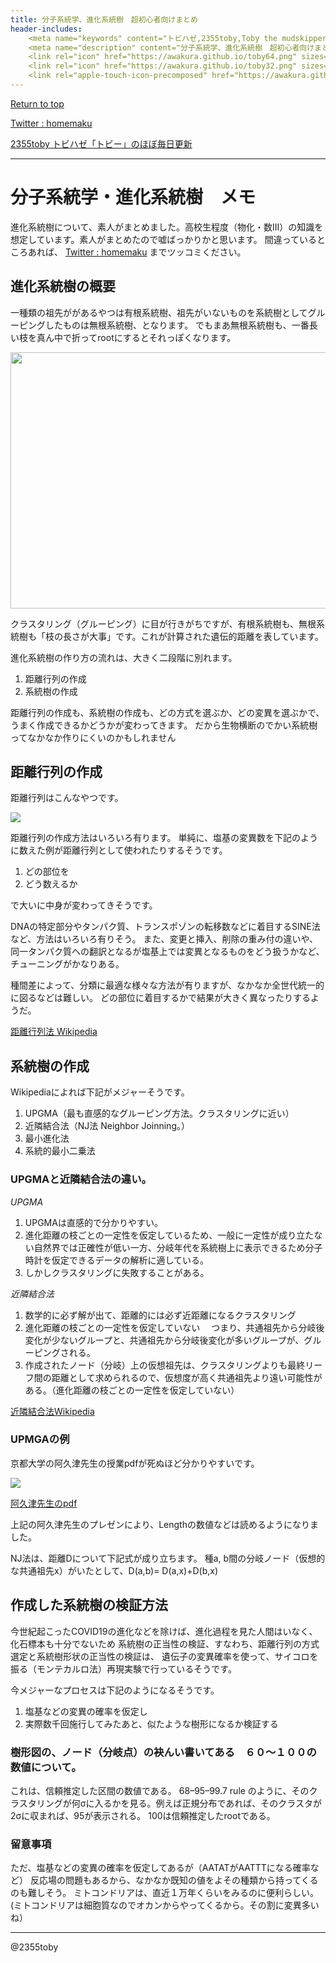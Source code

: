```yaml
---
title: 分子系統学、進化系統樹　超初心者向けまとめ
header-includes:
	<meta name="keywords" content="トビハゼ,2355toby,Toby the mudskipper,P Modestus,進化系統樹,NJ法" />
	<meta name="description" content="分子系統学、進化系統樹　超初心者向けまとめ" />
	<link rel="icon" href="https://awakura.github.io/toby64.png" sizes="64x64" type="image/png" /> 
	<link rel="icon" href="https://awakura.github.io/toby32.png" sizes="32x32" type="image/png" />  
	<link rel="apple-touch-icon-precomposed" href="https://awakura.github.io/toby150.png" />
---
```


[Return to top](https://awakura.github.io/)

[Twitter : homemaku](https://x.com/homemaku)

[2355toby トビハゼ「トビー」のほぼ毎日更新]()

___

# 分子系統学・進化系統樹　メモ

進化系統樹について、素人がまとめました。高校生程度（物化・数III）の知識を想定しています。素人がまとめたので嘘ばっかりかと思います。
間違っているところあれば、
[Twitter : homemaku](https://x.com/homemaku)
までツッコミください。


## 進化系統樹の概要

一種類の祖先ががあるやつは有根系統樹、祖先がいないものを系統樹としてグルーピングしたものは無根系統樹、となります。
でもまあ無根系統樹も、一番長い枝を真ん中で折ってrootにするとそれっぽくなります。

<img src="https://cdn-ak.f.st-hatena.com/images/fotolife/a/awaq/20250103/20250103111323.png" width="560" height="410">

クラスタリング（グルーピング）に目が行きがちですが、有根系統樹も、無根系統樹も「枝の長さが大事」です。これが計算された遺伝的距離を表しています。

進化系統樹の作り方の流れは、大きく二段階に別れます。

1. 距離行列の作成
1. 系統樹の作成

距離行列の作成も、系統樹の作成も、どの方式を選ぶか、どの変異を選ぶかで、うまく作成できるかどうかが変わってきます。
だから生物横断のでかい系統樹ってなかなか作りにくいのかもしれません

## 距離行列の作成

距離行列はこんなやつです。

<img src="https://cdn-ak.f.st-hatena.com/images/fotolife/a/awaq/20250103/20250103104313.png">

距離行列の作成方法はいろいろ有ります。
単純に、塩基の変異数を下記のように数えた例が距離行列として使われたりするそうです。

1. どの部位を
1. どう数えるか

で大いに中身が変わってきそうです。

DNAの特定部分やタンパク質、トランスポゾンの転移数などに着目するSINE法など、方法はいろいろ有りそう。
また、変更と挿入、削除の重み付の違いや、同一タンパク質への翻訳となるが塩基上では変異となるものをどう扱うかなど、
チューニングがかなりある。

種間差によって、分類に最適な様々な方法が有りますが、なかなか全世代統一的に図るなどは難しい。
どの部位に着目するかで結果が大きく異なったりするようだ。

[距離行列法 Wikipedia](https://ja.wikipedia.org/wiki/%E8%B7%9D%E9%9B%A2%E8%A1%8C%E5%88%97%E6%B3%95)

## 系統樹の作成

Wikipediaによれば下記がメジャーそうです。

1. UPGMA（最も直感的なグルーピング方法。クラスタリングに近い）
1. 近隣結合法（NJ法 Neighbor Joinning。）
1. 最小進化法
1. 系統的最小二乗法

### UPGMAと近隣結合法の違い。

*UPGMA*

1. UPGMAは直感的で分かりやすい。
1. 進化距離の枝ごとの一定性を仮定しているため、一般に一定性が成り立たない自然界では正確性が低い一方、分岐年代を系統樹上に表示できるため分子時計を仮定できるデータの解析に適している。
1. しかしクラスタリングに失敗することがある。

*近隣結合法*

1. 数学的に必ず解が出て、距離的には必ず近距離になるクラスタリング
1. 進化距離の枝ごとの一定性を仮定していない
　つまり、共通祖先から分岐後変化が少ないグループと、共通祖先から分岐後変化が多いグループが、グルーピングされる。
1. 作成されたノード（分岐）上の仮想祖先は、クラスタリングよりも最終リーフ間の距離として求められるので、仮想度が高く共通祖先より遠い可能性がある。（進化距離の枝ごとの一定性を仮定していない）

[近隣結合法Wikipedia](https://ja.wikipedia.org/wiki/%E8%BF%91%E9%9A%A3%E7%B5%90%E5%90%88%E6%B3%95)

### UPMGAの例

京都大学の阿久津先生の授業pdfが死ぬほど分かりやすいです。

<img src="https://cdn-ak.f.st-hatena.com/images/fotolife/a/awaq/20250103/20250103104605.png">

[阿久津先生のpdf](https://www.bic.kyoto-u.ac.jp/takutsu/members/takutsu/sysbioinfo2019c.pdf)

上記の阿久津先生のプレゼンにより、Lengthの数値などは読めるようになりました。

NJ法は、距離Dについて下記式が成り立ちます。
種a, b間の分岐ノード（仮想的な共通祖先x）がいたとして、D(a,b)= D(a,x)+D(b,x)


## 作成した系統樹の検証方法

今世紀起こったCOVID19の進化などを除けば、進化過程を見た人間はいなく、化石標本も十分でないため
系統樹の正当性の検証、すなわち、距離行列の方式選定と系統樹形状の正当性の検証は、
遺伝子の変異確率を使って、サイコロを振る（モンテカルロ法）再現実験で行っているそうです。

今メジャーなプロセスは下記のようになるそうです。

1. 塩基などの変異の確率を仮定し　　
1. 実際数千回施行してみたあと、似たような樹形になるか検証する


### 樹形図の、ノード（分岐点）の袂んい書いてある　６０〜１００の数値について。

これは、信頼推定した区間の数値である。
68–95–99.7 rule のように、そのクラスタリングが何σに入るかを見る。例えば正規分布であれば、そのクラスタが2σに収まれば、95が表示される。
100は信頼推定したrootである。

### 留意事項

ただ、塩基などの変異の確率を仮定してあるが（AATATがAATTTになる確率など）
反応場の問題もあるから、なかなか既知の値をよその種類から持ってくるのも難しそう。
ミトコンドリアは、直近１万年くらいをみるのに便利らしい。(ミトコンドリアは細胞質なのでオカンからやってくるから。その割に変異多いね）

---

@2355toby

